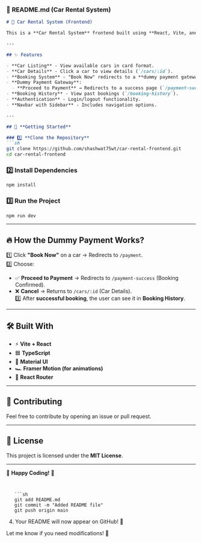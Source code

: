 

### 📌 **README.md** (Car Rental System)

```md
# 🚗 Car Rental System (Frontend)

This is a **Car Rental System** frontend built using **React, Vite, and TypeScript**, featuring a **dummy payment gateway** for car bookings.

---

## ✨ Features

- **Car Listing** - View available cars in card format.
- **Car Details** - Click a car to view details (`/cars/:id`).
- **Booking System** - "Book Now" redirects to a **dummy payment gateway**.
- **Dummy Payment Gateway**:
  - **Proceed to Payment** → Redirects to a success page (`/payment-success`).
- **Booking History** - View past bookings (`/booking-history`).
- **Authentication** - Login/logout functionality.
- **Navbar with Sidebar** - Includes navigation options.

---

## 🚀 **Getting Started**

### 1️⃣ **Clone the Repository**
```sh
git clone https://github.com/shashwat75wt/car-rental-frontend.git
cd car-rental-frontend
```

### 2️⃣ **Install Dependencies**
```sh
npm install
```

### 3️⃣ **Run the Project**
```sh
npm run dev
```

---



## 🔥 **How the Dummy Payment Works?**
1️⃣ Click **"Book Now"** on a car → Redirects to `/payment`.  
2️⃣ Choose:
   - ✅ **Proceed to Payment** → Redirects to `/payment-success` (Booking Confirmed).  
   - ❌ **Cancel** → Returns to `/cars/:id` (Car Details).  
3️⃣ After **successful booking**, the user can see it in **Booking History**.

---

## 🛠 **Built With**
- ⚡ **Vite + React**
- 🟦 **TypeScript**
- 💅 **Material UI**
- 🏎 **Framer Motion (for animations)**
- 🔗 **React Router**
  
---

## 🤝 **Contributing**
Feel free to contribute by opening an issue or pull request.  

---

## 📜 **License**
This project is licensed under the **MIT License**.

---

🚀 **Happy Coding!** 🎉
```

 
   ```sh
   git add README.md
   git commit -m "Added README file"
   git push origin main
   ```
4. Your README will now appear on GitHub! 🎉

Let me know if you need modifications! 🚀
